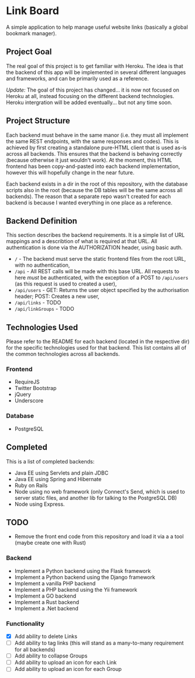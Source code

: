 # Link Board

A simple application to help manage useful website links (basically a global bookmark manager).

## Project Goal
The real goal of this project is to get familiar with Heroku. The idea is that the backend of this app will be
implemented in several different languages and frameworks, and can be primarily used as a reference.

_Update:_ The goal of this project has changed... it is now not focused on Heroku at all, instead focusing on the different
backend technologies. Heroku intergration will be added eventually... but not any time soon.

## Project Structure
Each backend must behave in the same manor (i.e. they must all implement the same REST endpoints, with the same responses and codes).
This is achieved by first creating a standalone pure-HTML client that is used as-is across all backends. This ensures that the backend is
behaving correctly (because otherwise it just wouldn't work). At the moment, this HTML frontend has been copy-and-pasted into each backend 
implementation, however this will hopefully change in the near future.

Each backend exists in a dir in the root of this repository, with the database scripts also in the root (because 
the DB tables will be the same across all backends). The reason that a separate repo wasn't created for each backend is because I wanted
everything in one place as a reference.

## Backend Definition
This section describes the backend requirements. It is a simple list of URL mappings and a describtion of what is required at that URL.
All authentication is done via the AUTHORIZATION header, using basic auth.

* `/` - The backend must serve the static frontend files from the root URL, with no authentication,
* `/api` - All REST calls will be made with this base URL. All requests to here _must_ be authenticated, with the exception of
   a POST to `/api/users` (as this request is used to created a user),
* `/api/users` - GET: Returns the user object specified by the authorisation header; POST: Creates a new user,
* `/api/links` - TODO
* `/api/linkGroups` - TODO

## Technologies Used
Please refer to the README for each backend (located in the respective dir) for the specific technologies used for that backend. This list contains 
all of the common technologies across all backends.

### Frontend
- RequireJS
- Twitter Bootstrap
- jQuery
- Underscore

### Database
- PostgreSQL

## Completed
This is a list of completed backends:

- Java EE using Servlets and plain JDBC
- Java EE using Spring and Hibernate
- Ruby on Rails
- Node using no web framework (only Connect's Send, which is used to server static files, and another lib for talking to the PostgreSQL DB)
- Node using Express.

## TODO

- Remove the front end code from this repository and load it via a a tool (maybe create one with Rust)

### Backend

- Implement a Python backend using the Flask framework
- Implement a Python backend using the Django framework
- Implement a vanilla PHP backend
- Implement a PHP backend using the Yii framework
- Implement a GO backend
- Implement a Rust backend
- Implement a .Net backend

### Functionality

- [x] Add ability to delete Links
- [ ] Add ability to tag links (this will stand as a many-to-many requirement for all backends)
- [ ] Add ability to collapse Groups
- [ ] Add ability to upload an icon for each Link
- [ ] Add ability to upload an icon for each Group
